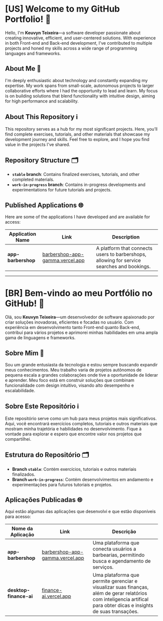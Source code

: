 # [US] Welcome to my GitHub Portfolio! 👋

Hello, I'm **Keuvyn Teixeira**—a software developer passionate about creating innovative, efficient, and user-centered solutions. With experience in both Front-end and Back-end development, I've contributed to multiple projects and honed my skills across a wide range of programming languages and frameworks.

## About Me 🚀

I'm deeply enthusiastic about technology and constantly expanding my expertise. My work spans from small-scale, autonomous projects to larger collaborative efforts where I had the opportunity to lead and learn. My focus is on building solutions that blend functionality with intuitive design, aiming for high performance and scalability.

## About This Repository ℹ️

This repository serves as a hub for my most significant projects. Here, you’ll find complete exercises, tutorials, and other materials that showcase my development journey and skills. Feel free to explore, and I hope you find value in the projects I've shared.

## Repository Structure 🗂️

- **`stable` branch**: Contains finalized exercises, tutorials, and other completed materials.
- **`work-in-progress` branch**: Contains in-progress developments and experimentations for future tutorials and projects.

## Published Applications 🌐

Here are some of the applications I have developed and are available for access:

| Application Name   | Link                                                                        | Description                                                                                |
| ------------------ | --------------------------------------------------------------------------- | ------------------------------------------------------------------------------------------ |
| **app-barbershop** | [barbershop-app-gamma.vercel.app](https://barbershop-app-gamma.vercel.app/) | A platform that connects users to barbershops, allowing for service searches and bookings. |

---

# [BR] Bem-vindo ao meu Portfólio no GitHub! 👋

Olá, sou **Keuvyn Teixeira**—um desenvolvedor de software apaixonado por criar soluções inovadoras, eficientes e focadas no usuário. Com experiência em desenvolvimento tanto Front-end quanto Back-end, contribuí para vários projetos e aprimorei minhas habilidades em uma ampla gama de linguagens e frameworks.

## Sobre Mim 🚀

Sou um grande entusiasta da tecnologia e estou sempre buscando expandir meus conhecimentos. Meu trabalho varia de projetos autônomos de pequena escala a grandes colaborações onde tive a oportunidade de liderar e aprender. Meu foco está em construir soluções que combinam funcionalidade com design intuitivo, visando alto desempenho e escalabilidade.

## Sobre Este Repositório ℹ️

Este repositório serve como um hub para meus projetos mais significativos. Aqui, você encontrará exercícios completos, tutoriais e outros materiais que mostram minha trajetória e habilidades no desenvolvimento. Fique à vontade para explorar e espero que encontre valor nos projetos que compartilhei.

## Estrutura do Repositório 🗂️

- **Branch `stable`**: Contém exercícios, tutoriais e outros materiais finalizados.
- **Branch `work-in-progress`**: Contém desenvolvimentos em andamento e experimentações para futuros tutoriais e projetos.

## Aplicações Publicadas 🌐

Aqui estão algumas das aplicações que desenvolvi e que estão disponíveis para acesso:

| Nome da Aplicação      | Link                                                                                       | Descrição                                                                                                                                                            |
| ---------------------- | ------------------------------------------------------------------------------------------ | -------------------------------------------------------------------------------------------------------------------------------------------------------------------- |
| **app-barbershop**     | [barbershop-app-gamma.vercel.app](https://barbershop-app-gamma.vercel.app/)                | Uma plataforma que conecta usuários a barbearias, permitindo busca e agendamento de serviços.                                                                        |
| **desktop-finance-ai** | [finance-ai.vercel.app](https://portfolio-53przr4s2-keuvyn-teixeiras-projects.vercel.app/) | Uma plataforma que permite gerenciar e visualizar suas finanças, além de gerar relatórios com inteligencia artifical para obter dicas e insights de suas transações. |
